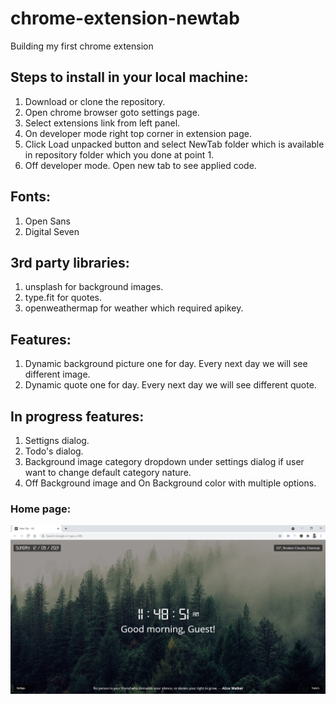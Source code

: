 # chrome-extension-newtab
Building my first chrome extension

## Steps to install in your local machine:
1. Download or clone the repository.
2. Open chrome browser goto settings page.
3. Select extensions link from left panel.
4. On developer mode right top corner in extension page.
5. Click Load unpacked button and select NewTab folder which is available in repository folder which you done at point 1.
6. Off developer mode. Open new tab to see applied code.

## Fonts:
1. Open Sans
2. Digital Seven

## 3rd party libraries:
1. unsplash for background images.
2. type.fit for quotes.
3. openweathermap for weather which required apikey.

## Features:
1. Dynamic background picture one for day. Every next day we will see different image.
2. Dynamic quote one for day. Every next day we will see different quote.

## In progress features:
1. Settigns dialog.
2. Todo's dialog.
3. Background image category dropdown under settings dialog if user want to change default category nature.
4. Off Background image and On Background color with multiple options.

### Home page:

![image](https://github.com/vulchivijay/chrome-extension-background-image-with-time/blob/main/screenshots/home-page.jpg)